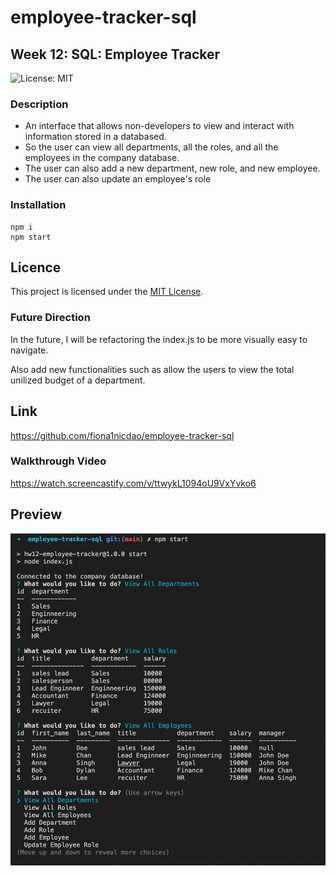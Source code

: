 # employee-tracker-sql
## Week 12: SQL: Employee Tracker

![License: MIT](<https://img.shields.io/badge/License-MIT-yellow.svg>)

### Description
- An interface that allows non-developers to view and interact with information stored in a databased. 
- So the user can view all departments, all the roles, and all the employees in the company database.
- The user can also add a new department, new role, and new employee. 
- The user can also update an employee's role

### Installation 
```
npm i 
npm start 
```

## Licence 
 This project is licensed under the [MIT License](https://opensource.org/licenses/MIT).

### Future Direction
In the future, I will be refactoring the index.js to be more visually easy to navigate. 

Also add new functionalities such as allow the users to view the total unilized budget of a department. 

## Link
https://github.com/fiona1nicdao/employee-tracker-sql

### Walkthrough Video
https://watch.screencastify.com/v/ttwykL1094oU9VxYvko6 


## Preview 
![preview of the command-line employee tracker application](./images/sql12hw.png)
